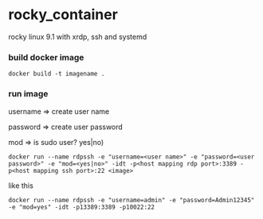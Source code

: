 # rocky_container
rocky linux 9.1 with xrdp, ssh and systemd



### build docker image

```
docker build -t imagename . 
```

### run image

username => create user name

password => create user password

mod => is sudo user? yes|no)

```
docker run --name rdpssh -e "username=<user name>" -e "password=<user password>" -e "mod=<yes|no>" -idt -p<host mapping rdp port>:3389 -p<host mapping ssh port>:22 <image>
```

like this

``````
docker run --name rdpssh -e "username=admin" -e "password=Admin12345" -e "mod=yes" -idt -p13389:3389 -p10022:22 
``````